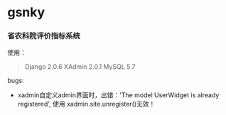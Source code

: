 # gsnky
### 省农科院评价指标系统

使用：
> Django 2.0.6
> XAdmin 2.0.1
> MySQL 5.7


bugs:
* xadmin自定义admin界面时，出错：'The model UserWidget is already registered', 使用 xadmin.site.unregister()无效！
